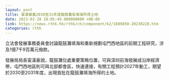 ```yaml
---
layout: post
title: 甯漢豪冀2030至31年度龍鼓灘有填海所得土地
date: 2023-02-28 18:05:49.000000000 +08:00
link: https://news.rthk.hk/rthk/ch/component/k2/1689850-20230228.htm
categories: rthk
---
```


立法會發展事務委員會討論龍鼓灘填海和重新規劃屯門西地區的前期工程研究，涉及1億7千9百萬元撥款。

發展局局長甯漢豪說，龍鼓灘位處重要策略位置，可與深圳前海發展成沿岸經濟帶，屯門西地區則可與北部都會區，快速連接，有關工程預計2027年動工，期望於2030至2031年度，出現首批在龍鼓灘填海所得的土地。
